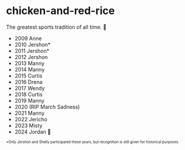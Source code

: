 # chicken-and-red-rice
The greatest sports tradition of all time. 🐐

- 2009 Anne
- 2010 Jershon*
- 2011 Jershon*
- 2012 Jershon
- 2013 Manny
- 2014 Manny
- 2015 Curtis
- 2016 Drena
- 2017 Wendy
- 2018 Curtis
- 2019 Manny
- 2020 (RIP March Sadness)
- 2021 Manny
- 2022 Jericho 
- 2023 Misty
- 2024 Jordan 👑

<sub><sup>*Only Jershon and Shelly participated these years, but recognition is still given for historical purposes.</sup></sub>
